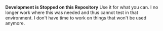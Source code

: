 **Development is Stopped on this Repository**
Use it for what you can.  I no longer work where this was needed and thus cannot test in that environment.  I don't have time to work on things that won't be used anymore.